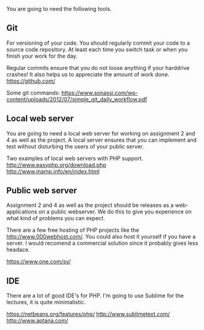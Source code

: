 
You are going to need the following tools.

## Git
For versioning of your code. You should regularly commit your code to a source code repository. 
At least each time you switch task or when you finish your work for the day. 

Regular commits ensure that you do not loose anything if your harddrive crashes! 
It also helps us to appreciate the amount of work done.
https://github.com/

Some git commands:
https://www.sonassi.com/wp-content/uploads/2012/07/simple_git_daily_workflow.pdf

## Local web server
You are going to need a local web server for working on assignment 2 and 4 as well as the project. A local server ensures that you can implement and test without disturbing the users of your public server.

Two examples of local web servers with PHP support.
http://www.easyphp.org/download.php
http://www.mamp.info/en/index.html

## Public web server
Assignment 2 and 4 as well as the project should be releases as a web-applications on a public webserver. We do this to give you experience on what kind of problems you can expect.

There are a few free hosting of PHP projects like the http://www.000webhost.com/. You could also host it yourself if you have a server.
I would recomend a commercial solution since it probably gives less headace.

https://www.one.com/sv/

## IDE
There are a lot of good IDE's for PHP. I'm going to use Sublime for the lectures, it is quite minimalistic.

https://netbeans.org/features/php/
http://www.sublimetext.com/
http://www.aptana.com/

